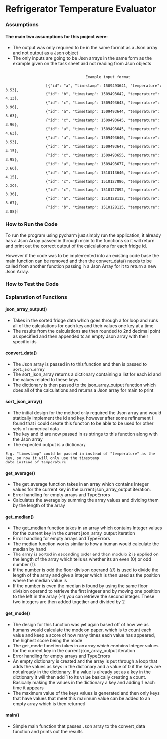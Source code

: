 # Refrigerator Temperature Evaluator

### Assumptions

#### The main two assumptions for this project were:
* The output was only required to be in the same format as a Json array and not output as a Json object
* The only inputs are going to be Json arrays in the same form as the example given on the task sheet and not reading
from Json objects
```

                                    Example input format

                  [{"id": "a", "timestamp": 1509493641, "temperature": 3.53},
                  {"id": "b", "timestamp": 1509493642, "temperature": 4.13},
                  {"id": "c", "timestamp": 1509493643, "temperature": 3.96},
                  {"id": "a", "timestamp": 1509493644, "temperature": 3.63},
                  {"id": "c", "timestamp": 1509493645, "temperature": 3.96},
                  {"id": "a", "timestamp": 1509493645, "temperature": 4.63},
                  {"id": "a", "timestamp": 1509493646, "temperature": 3.53},
                  {"id": "b", "timestamp": 1509493647, "temperature": 4.15},
                  {"id": "c", "timestamp": 1509493655, "temperature": 3.95},
                  {"id": "a", "timestamp": 1509493677, "temperature": 3.66},
                  {"id": "b", "timestamp": 1510113646, "temperature": 4.15},
                  {"id": "c", "timestamp": 1510127886, "temperature": 3.36},
                  {"id": "c", "timestamp": 1510127892, "temperature": 3.36},
                  {"id": "a", "timestamp": 1510128112, "temperature": 3.67},
                  {"id": "b", "timestamp": 1510128115, "temperature": 3.88}]
```

### How to Run the Code

To run the program using pycharm just simply run the application, it already has a Json Array passed in through main to
the functions so it will return and print out the correct output of the calculations for each fridge id.

However if the code was to be implemented into an existing code base the main function can be removed and then the
convert_data() needs to be called from another function passing in a Json Array for it to return a new Json Array.

### How to Test the Code


### Explanation of Functions


#### json_array_output()

* Takes in the sorted fridge data which goes through a for loop and runs all of the calculations for each key and their
values one key at a time
* The results from the calculations are then rounded to 2nd decimal point as specified and then appended to an empty
Json array with their specific ids


#### convert_data()

* The Json array is passed in to this function and then is passed to sort_json_array
* The sort_json_array returns a dictionary containing a list for each id and the values related to these keys
* The dictionary is then passed to the json_array_output function which does all of the calculations and returns
a Json array for main to print


#### sort_json_array()

* The initial design for the method only required the Json array and would statically implement the id and key, however
after some refinement i found that i could create this function to be able to be used for other sets of numerical data
* The key and id are now passed in as strings to this function along with the Json array
* The expected output is a dictionary
```
E.g. "timestamp" could be passed in instead of "temperature" as the key, so now it will only use the timestamp
data instead of temperature
```


#### get_average()

* The get_average function takes in an array which contains Integer values for the current key in the current
 json_array_output iteration.
* Error handling for empty arrays and TypeErrors
* Calculates the average by summing the array values and dividing them by the length of the array


#### get_median()

* The get_median function takes in an array which contains Integer values for the current key in the
current json_array_output iteration
* Error handling for empty arrays and TypeErrors
* The median function works similar to how a human would calculate the median by hand
* The array is sorted in ascending order and then modulo 2 is applied on the length of the array which tells us whether
its an even (0) or odd number (1).
* If the number is odd the floor division operand (//) is used to divide the length of the array and give a integer which
is then used as the position where the median value is
* If the number is even the median is found by using the same floor division operand to retrieve the first intgeer
 and by moving one position to the left in the array (-1) you can retrieve the second integer. These two integers are then
 added together and divided by 2


#### get_mode()

* The design for this function was yet again based off of how we as humans would calculate the mode on paper, which is to
count each value and keep a score of how many times each value has appeared, the highest score being the mode
* The get_mode function takes in an array which contains Integer values for the current key in the current
 json_array_output iteration
* Error handling for empty arrays and TypeErrors
* An empty dictionary is created and the array is put through a loop that adds the values as keys in the dictionary and
a value of 0 if the keys are not already in the dictionary. If a value is already set as a key in the dictionary it will
 then add 1 to its value basically creating a count. Basically making the values in the dictionary a key and adding 1
 each time it appears
* The maximum value of the keys values is generated and then only keys that have values that meet this maximum value can
be added to an empty array which is then returned


#### main()

* Simple main function that passes Json array to the convert_data function and prints out the results
